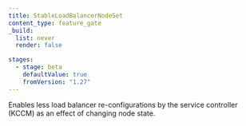 ```yaml
---
title: StableLoadBalancerNodeSet
content_type: feature_gate
_build:
  list: never
  render: false

stages:
  - stage: beta
    defaultValue: true
    fromVersion: "1.27"
---
```

Enables less load balancer re-configurations by
the service controller (KCCM) as an effect of changing node state.
